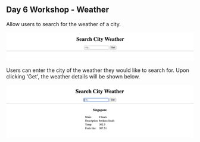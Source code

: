 ## Day 6 Workshop - Weather

Allow users to search for the weather of a city.

![Landing page](/src/assets/LandingPage.png)

Users can enter the city of the weather they would like to search for. Upon clicking 'Get', the weather details will be shown below.

![Weather search result](/src/assets/WeatherSearchResult.png)
